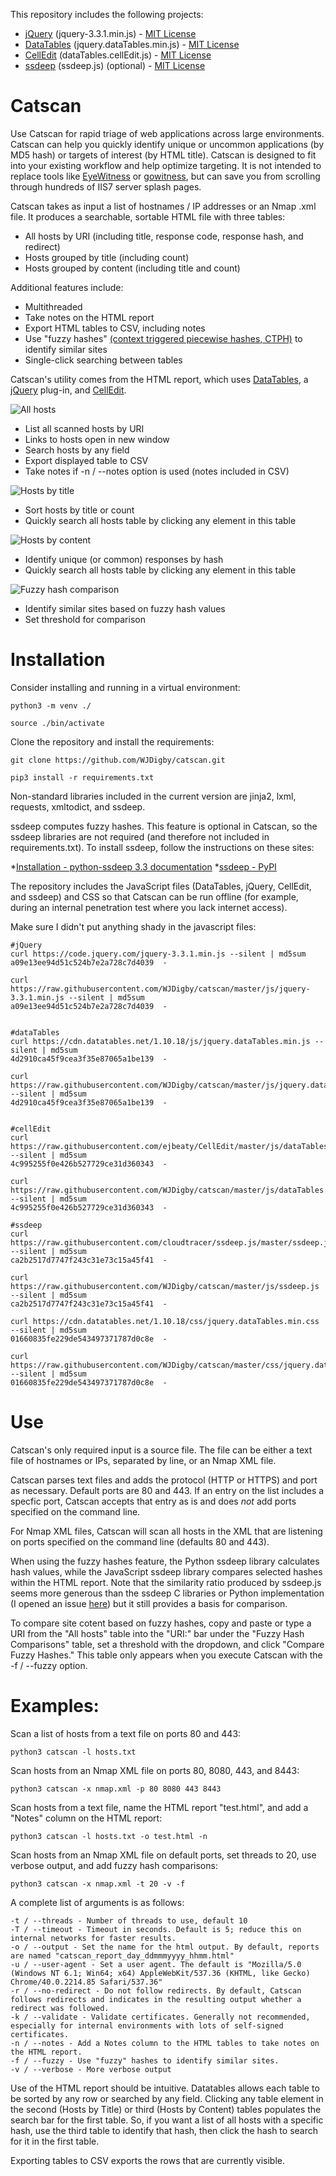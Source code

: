 This repository includes the following projects:

* [jQuery](https://jquery.org/) (jquery-3.3.1.min.js) - [MIT License](https://jquery.org/license/)
* [DataTables](https://datatables.net/) (jquery.dataTables.min.js) - [MIT License](https://datatables.net/license/mit)
* [CellEdit](https://github.com/ejbeaty/CellEdit) (dataTables.cellEdit.js) - [MIT License](https://github.com/ejbeaty/CellEdit/blob/master/js/dataTables.cellEdit.js)
* [ssdeep](https://github.com/cloudtracer/ssdeep.js/blob/master/ssdeep.js) (ssdeep.js) (optional) - [MIT License](https://github.com/cloudtracer/ssdeep.js/blob/master/LICENSE)

# Catscan

Use Catscan for rapid triage of web applications across large environments. Catscan can help you quickly identify unique or uncommon applications (by MD5 hash) or targets of interest (by HTML title). Catscan is designed to fit into your existing workflow and help optimize targeting. It is not intended to replace tools like [EyeWitness](https://github.com/FortyNorthSecurity/EyeWitness) or [gowitness](https://github.com/sensepost/gowitness), but can save you from scrolling through hundreds of IIS7 server splash pages.

Catscan takes as input a list of hostnames / IP addresses or an Nmap .xml file. It produces a searchable, sortable HTML file with three tables:

* All hosts by URI (including title, response code, response hash, and redirect)
* Hosts grouped by title (including count)
* Hosts grouped by content (including title and count)

Additional features include:

* Multithreaded
* Take notes on the HTML report
* Export HTML tables to CSV, including notes
* Use "fuzzy hashes" [(context triggered piecewise hashes, CTPH)](https://ssdeep-project.github.io/ssdeep/index.html) to identify similar sites
* Single-click searching between tables

Catscan's utility comes from the HTML report, which uses [DataTables](https://datatables.net/), a [jQuery](https://jquery.com/) plug-in, and [CellEdit](https://github.com/ejbeaty/CellEdit).

![All hosts](https://raw.githubusercontent.com/WJDigby/catscan/master/screens/catscan1.png)
* List all scanned hosts by URI
* Links to hosts open in new window
* Search hosts by any field
* Export displayed table to CSV
* Take notes if -n / --notes option is used (notes included in CSV)

![Hosts by title](https://raw.githubusercontent.com/WJDigby/catscan/master/screens/catscan2.png)
* Sort hosts by title or count
* Quickly search all hosts table by clicking any element in this table

![Hosts by content](https://raw.githubusercontent.com/WJDigby/catscan/master/screens/catscan3.png)
* Identify unique (or common) responses by hash
* Quickly search all hosts table by clicking any element in this table

![Fuzzy hash comparison](https://raw.githubusercontent.com/WJDigby/catscan/master/screens/catscan4.png)
* Identify similar sites based on fuzzy hash values
* Set threshold for comparison

# Installation

Consider installing and running in a virtual environment:

`python3 -m venv ./`

`source ./bin/activate`

Clone the repository and install the requirements:

`git clone https://github.com/WJDigby/catscan.git`

`pip3 install -r requirements.txt`

Non-standard libraries included in the current version are jinja2, lxml, requests, xmltodict, and ssdeep.

ssdeep computes fuzzy hashes. This feature is optional in Catscan, so the ssdeep libraries are not required (and therefore not included in requirements.txt). To install ssdeep, follow the instructions on these sites:

*[Installation - python-ssdeep 3.3 documentation](https://python-ssdeep.readthedocs.io/en/latest/installation.html)
*[ssdeep - PyPI](https://pypi.org/project/ssdeep/)

The repository includes the JavaScript files (DataTables, jQuery, CellEdit, and ssdeep) and CSS so that Catscan can be run offline (for example, during an internal penetration test where you lack internet access).

Make sure I didn't put anything shady in the javascript files:

```
#jQuery
curl https://code.jquery.com/jquery-3.3.1.min.js --silent | md5sum 
a09e13ee94d51c524b7e2a728c7d4039  -

curl https://raw.githubusercontent.com/WJDigby/catscan/master/js/jquery-3.3.1.min.js --silent | md5sum
a09e13ee94d51c524b7e2a728c7d4039  -


#dataTables
curl https://cdn.datatables.net/1.10.18/js/jquery.dataTables.min.js --silent | md5sum 
4d2910ca45f9cea3f35e87065a1be139  -

curl https://raw.githubusercontent.com/WJDigby/catscan/master/js/jquery.dataTables.min.js --silent | md5sum
4d2910ca45f9cea3f35e87065a1be139  -


#cellEdit
curl https://raw.githubusercontent.com/ejbeaty/CellEdit/master/js/dataTables.cellEdit.js --silent | md5sum
4c995255f0e426b527729ce31d360343  -

curl https://raw.githubusercontent.com/WJDigby/catscan/master/js/dataTables.cellEdit.js --silent | md5sum
4c995255f0e426b527729ce31d360343  -

#ssdeep
curl https://raw.githubusercontent.com/cloudtracer/ssdeep.js/master/ssdeep.js --silent | md5sum
ca2b2517d7747f243c31e73c15a45f41  -

curl https://raw.githubusercontent.com/WJDigby/catscan/master/js/ssdeep.js --silent | md5sum
ca2b2517d7747f243c31e73c15a45f41  -

curl https://cdn.datatables.net/1.10.18/css/jquery.dataTables.min.css --silent | md5sum
01660835fe229de543497371787d0c8e  -

curl https://raw.githubusercontent.com/WJDigby/catscan/master/css/jquery.dataTables.min.css --silent | md5sum
01660835fe229de543497371787d0c8e  -
```

# Use

Catscan's only required input is a source file. The file can be either a text file of hostnames or IPs, separated by line, or an Nmap XML file.

Catscan parses text files and adds the protocol (HTTP or HTTPS) and port as necessary. Default ports are 80 and 443. If an entry on the list includes a specfic port, Catscan accepts that entry as is and does *not* add ports specified on the command line. 

For Nmap XML files, Catscan will scan all hosts in the XML that are listening on ports specified on the command line (defaults 80 and 443).

When using the fuzzy hashes feature, the Python ssdeep library calculates hash values, while the JavaScript ssdeep library compares selected hashes within the HTML report. Note that the similarity ratio produced by ssdeep.js seems more generous than the ssdeep C libraries or Python implementation (I opened an issue [here](https://github.com/cloudtracer/ssdeep.js/issues/1)) but it still provides a basis for comparison.

To compare site cotent based on fuzzy hashes, copy and paste or type a URI from the "All hosts" table into the "URI:" bar under the "Fuzzy Hash Comparisons" table, set a threshold with the dropdown, and click "Compare Fuzzy Hashes." This table only appears when you execute Catscan with the -f / --fuzzy option.

# Examples:

Scan a list of hosts from a text file on ports 80 and 443:

`python3 catscan -l hosts.txt`

Scan hosts from an Nmap XML file on ports 80, 8080, 443, and 8443:

`python3 catscan -x nmap.xml -p 80 8080 443 8443`

Scan hosts from a text file, name the HTML report "test.html", and add a "Notes" column on the HTML report:

`python3 catscan -l hosts.txt -o test.html -n`

Scan hosts from an Nmap XML file on default ports, set threads to 20, use verbose output, and add fuzzy hash comparisons:

`python3 catscan -x nmap.xml -t 20 -v -f`

A complete list of arguments is as follows:

```
-t / --threads - Number of threads to use, default 10
-T / --timeout - Timeout in seconds. Default is 5; reduce this on internal networks for faster results.
-o / --output - Set the name for the html output. By default, reports are named "catscan_report_day_ddmmmyyyy_hhmm.html"
-u / --user-agent - Set a user agent. The default is "Mozilla/5.0 (Windows NT 6.1; Win64; x64) AppleWebKit/537.36 (KHTML, like Gecko) Chrome/40.0.2214.85 Safari/537.36"
-r / --no-redirect - Do not follow redirects. By default, Catscan follows redirects and indicates in the resulting output whether a redirect was followed.
-k / --validate - Validate certificates. Generally not recommended, especially for internal environments with lots of self-signed certificates.
-n / --notes - Add a Notes column to the HTML tables to take notes on the HTML report.
-f / --fuzzy - Use "fuzzy" hashes to identify similar sites.
-v / --verbose - More verbose output 
```

Use of the HTML report should be intuitive. Datatables allows each table to be sorted by any row or searched by any field. Clicking any table element in the second (Hosts by Title) or third (Hosts by Content) tables populates the search bar for the first table. So, if you want a list of all hosts with a specific hash, use the third table to identify that hash, then click the hash to search for it in the first table. 

Exporting tables to CSV exports the rows that are currently visible. 
